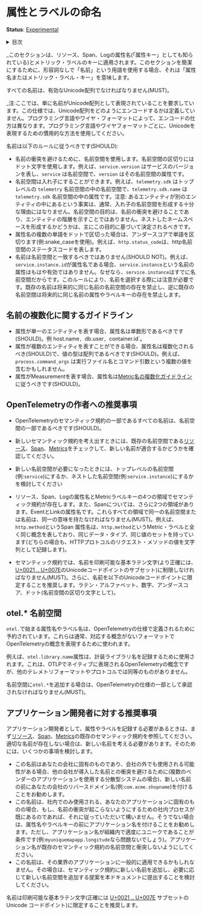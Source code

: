 <!--
# Attribute and Label Naming
-->

# 属性とラベルの命名

<!--
**Status**: [Experimental](../document-status.md)
-->

**Status**: [Experimental](../document-status.md)

<details>
<summary>
目次
</summary>


<!--
- [Name Pluralization Guidelines](#name-pluralization-guidelines)
- [Recommendations for OpenTelemetry Authors](#recommendations-for-opentelemetry-authors)
- [Recommendations for Application Developers](#recommendations-for-application-developers)
-->

- [名前の複数化に関するガイドライン](#名前の複数化に関するガイドライン)
- [Recommendations for OpenTelemetry Authors](#recommendations-for-opentelemetry-authors)
- [Recommendations for Application Developers](#recommendations-for-application-developers)


</details>

<!--
_This section applies to Resource, Span and Log attribute names (also known as
the "attribute keys") and to keys of Metric labels. For brevity within this
section when we use the term "name" without an adjective it is implied to mean
"attribute name or metric label key"._
-->

_このセクションは、リソース、Span、Logの属性名(「属性キー」としても知られている)とメトリック・ラベルのキーに適用されます。このセクションを簡潔にするために、形容詞なしで「名前」という用語を使用する場合、それは「属性名またはメトリック・ラベル・キー」を意味します。

<!--
Every name MUST be a valid Unicode sequence.
-->

すべての名前は、有効なUnicode配列でなければなりません(MUST)。

<!--
_Note: we merely require that the names are represented as Unicode sequences.
This specification does not define how exactly the Unicode sequences are
encoded. The encoding can vary from one programming language to another and from
one wire format to another. Use the idiomatic way to represent Unicode in the
particular programming language or wire format._
-->

_注:ここでは、単に名前がUnicode配列として表現されていることを要求しています。この仕様では、Unicode配列をどのようにエンコードするかは定義していません。プログラミング言語やワイヤ・フォーマットによって、エンコードの仕方は異なります。プログラミング言語やワイヤフォーマットごとに、Unicodeを表現するための慣用的な方法を使用してください。

<!--
Names SHOULD follow these rules:
-->

名前は以下のルールに従うべきです(SHOULD):

<!--
- Use namespacing to avoid name clashes. Delimit the namespaces using a dot
  character. For example `service.version` denotes the service version where
  `service` is the namespace and `version` is an attribute in that namespace.
- Namespaces can be nested. For example `telemetry.sdk` is a namespace inside
  top-level `telemetry` namespace and `telemetry.sdk.name` is an attribute
  inside `telemetry.sdk` namespace.
  Note: the fact that an entity is located within another entity is typically
  not a sufficient reason for forming nested namespaces. The purpose of a
  namespace is to avoid name clashes, not to indicate entity hierarchies. This
  purpose should primarily drive the decision about forming nested namespaces.
- For each multi-word dot-delimited component of the attribute name separate the
  words by underscores (i.e. use snake_case). For example `http.status_code`
  denotes the status code in the http namespace.
- Names SHOULD NOT coincide with namespaces. For example if
  `service.instance.id` is an attribute name then it is no longer valid to have
  an attribute named `service.instance` because `service.instance` is already a
  namespace. Because of this rule be careful when choosing names: every existing
  name prohibits existence of an equally named namespace in the future, and vice
  versa: any existing namespace prohibits existence of an equally named
  attribute or label key in the future.
-->

- 名前の衝突を避けるために、名前空間を使用します。名前空間の区切りにはドット文字を使用します。例えば、`service.version` はサービスのバージョンを表し、`service` は名前空間で、`version` はその名前空間の属性です。
- 名前空間は入れ子にすることができます。例えば、`telemetry.sdk` はトップレベルの `telemetry` 名前空間の中の名前空間で、`telemetry.sdk.name` は `telemetry.sdk` 名前空間の中の属性です。注意: あるエンティティが別のエンティティの中にあるという事実は、通常、入れ子の名前空間を形成する十分な理由にはなりません。名前空間の目的は、名前の衝突を避けることであり、エンティティの階層を示すことではありません。ネストしたネームスペースを形成するかどうかは、主にこの目的に基づいて決定されるべきです。
- 属性名の複数の単語をドットで区切った場合は、アンダースコアで単語を区切ります(例:snake_caseを使用)。例えば、`http.status_code`は、http名前空間のステータスコードを表します。
- 名前は名前空間と一致するべきではありません(SHOULD NOT)。例えば、`service.instance.id`が属性名である場合、`service.instance`という名前の属性はもはや有効ではありません。なぜなら、`service.instance`はすでに名前空間だからです。このルールにより、名前を選択する際には注意が必要です。既存の名前は将来的に同じ名前の名前空間の存在を禁止し、逆に既存の名前空間は将来的に同じ名前の属性やラベルキーの存在を禁止します。

<!--
## Name Pluralization guidelines
-->

## 名前の複数化に関するガイドライン

<!--
- When an attribute represents a single entity, the attribute name SHOULD be singular.
  Examples: `host.name`, `db.user`, `container.id`.
- When attribute can represent multiple entities, the attribute name SHOULD be pluralized
  and the value type SHOULD be an array. E.g. `process.command_args` might include multiple
  values: the executable name and command arguments.
- When an attribute represents a measurement,
  [Metric Name Pluralization Guidelines](../metrics/semantic_conventions/README.md#pluralization)
  SHOULD be followed for the attribute name.
-->

- 属性が単一のエンティティを表す場合、属性名は単数形であるべきです(SHOULD)。例 host.name`, `db.user`, `container.id`。
- 属性が複数のエンティティを表すことができる場合、属性名は複数化されるべき(SHOULD)で、値の型は配列であるべきです(SHOULD)。例えば、`process.command_args` は実行ファイル名とコマンド引数という複数の値を含むかもしれません。
- 属性がMeasurementを表す場合、属性名は[Metric名の複数化ガイドライン](../metrics/semantic_conventions/README.md#pluralization)に従うべきです(SHOULD)。

<!--
## Recommendations for OpenTelemetry Authors
-->

## OpenTelemetryの作者への推奨事項

<!--
- All names that are part of OpenTelemetry semantic conventions SHOULD be part
  of a namespace.
- When coming up with a new semantic convention make sure to check existing
  namespaces for
  [Resources](../resource/semantic_conventions/README.md),
  [Spans](../trace/semantic_conventions/README.md),
  and
  [Metrics](../metrics/semantic_conventions/README.md)
  to see if the new name fits.
- When a new namespace is necessary consider whether it should be a top-level
  namespace (e.g. `service`) or a nested namespace (e.g. `service.instance`).
- Semantic conventions exist for four areas: for Resource, Span and Log
  attribute names as well as Metric label keys. In addition, for spans we have
  two more areas: Event and Link attribute names. Identical namespaces or names
  in all these areas MUST have identical meanings. For example the `http.method`
  span attribute name denotes exactly the same concept as the `http.method`
  metric label, has the same data type and the same set of possible values (in
  both cases it records the value of the HTTP protocol's request method as a
  string).
- Semantic conventions MUST limit names to printable Basic Latin characters
  (more precisely to
  [U+0021 .. U+007E](https://en.wikipedia.org/wiki/Basic_Latin_(Unicode_block)#Table_of_characters)
  subset of Unicode code points). It is recommended to further limit names to
  the following Unicode code points: Latin alphabet, Numeric, Underscore, Dot
  (as namespace delimiter).
-->

- OpenTelemetryのセマンティック規約の一部であるすべての名前は、名前空間の一部であるべきです(SHOULD)。
- 新しいセマンティック規約を考え出すときには、既存の名前空間である[リソース](../resource/semantic_conventions/README.md)、[Span](../trace/semantic_conventions/README.md)、[Metrics](../metrics/semantic_conventions/README.md)をチェックして、新しい名前が適合するかどうかを確認してください。
- 新しい名前空間が必要になったときには、トップレベルの名前空間(例:`service`)にするか、ネストした名前空間(例:`service.instance`)にするかを検討してください

- リソース、Span、Logの属性名とMetricラベルキーの4つの領域でセマンティック規約が存在します。また、Spanについては、さらに2つの領域があります。EventとLinkの属性名です。これらすべての領域で同一の名前空間または名前は、同一の意味を持たなければなりません(MUST)。例えば、`http.method`というSpan 属性名は、`http.method`というMetric・ラベルと全く同じ概念を表しており、同じデータ・タイプ、同じ値のセットを持っています(どちらの場合も、HTTPプロトコルのリクエスト・メソッドの値を文字列として記録します)。
- セマンティック規約では、名前を印刷可能な基本ラテン文字(より正確には、[U+0021 .. U+007E](https://en.wikipedia.org/wiki/Basic_Latin_(Unicode_block)#Table_of_characters)のUnicodeコードポイントのサブセット)に制限しなければなりません(MUST)。さらに、名前を以下のUnicodeコードポイントに限定することを推奨します。ラテン・アルファベット、数字、アンダースコア、ドット(名前空間の区切り文字として)。

<!--
## otel.* Namespace
-->

## otel.* 名前空間

<!--
Attribute and label names that start with `otel.` are reserved to be defined by
OpenTelemetry specification. These are typically used to express OpenTelemetry
concepts in formats that don't have a corresponding concept.
-->

`otel.`で始まる属性名やラベル名は、OpenTelemetryの仕様で定義されるために予約されています。これらは通常、対応する概念がないフォーマットでOpenTelemetryの概念を表現するために使われます。

<!--
For example, the `otel.library.name` attribute is used to record the
instrumentation library name, which is an OpenTelemetry concept that is natively
represented in OTLP, but does not have an equivalent in other telemetry formats
and protocols.
-->

例えば、`otel.library.name`属性は、計装ライブラリ名を記録するために使用されます。これは、OTLPでネイティブに表現されるOpenTelemetryの概念ですが、他のテレメトリフォーマットやプロトコルでは同等のものがありません。

<!--
Any additions to the `otel.*` namespace MUST be approved as part of
OpenTelemetry specification.
-->

名前空間に`otel.*`を追加する場合は、OpenTelemetryの仕様の一部として承認されなければなりません(MUST)。

<!--
## Recommendations for Application Developers
-->

## アプリケーション開発者に対する推奨事項

<!--
As an application developer when you need to record an attribute or a label
first consult existing semantic conventions for
[Resources](../resource/semantic_conventions/README.md),
[Spans](../trace/semantic_conventions/README.md),
and
[Metrics](../metrics/semantic_conventions/README.md).
If an appropriate name does not exists you will need to come up with a new name.
To do that consider a few options:
-->

アプリケーション開発者として、属性やラベルを記録する必要があるときは、まず[リソース](../resource/semantic_conventions/README.md)、[Span](../trace/semantic_conventions/README.md)、[Metrics](../metrics/semantic_conventions/README.md)の既存のセマンティック規約を参照してください。適切な名前が存在しない場合は、新しい名前を考える必要があります。そのためには、いくつかの事項を検討します。

<!--
- The name is specific to your company and may be possibly used outside the
  company as well. To avoid clashes with names introduced by other companies (in
  a distributed system that uses applications from multiple vendors) it is
  recommended to prefix the new name by your company's reverse domain name, e.g.
  `com.acme.shopname`.
- The name is specific to your application that will be used internally only. If
  you already have an internal company process that helps you to ensure no name
  clashes happen then feel free to follow it. Otherwise it is recommended to
  prefix the attribute name or label key by your application name, provided that
  the application name is reasonably unique within your organization (e.g.
  `myuniquemapapp.longitude` is likely fine). Make sure the application name
  does not clash with an existing semantic convention namespace.
- The name may be generally applicable to applications in the industry. In that
  case consider submitting a proposal to this specification to add a new name to
  the semantic conventions, and if necessary also to add a new namespace.
-->

- この名前はあなたの会社に固有のものであり、会社の外でも使用される可能性がある場合、他の会社が導入した名前との衝突を避けるために(複数のベンダーのアプリケーションを使用する分散型システムの場合)、新しい名前の前にあなたの会社のリバースドメイン名(例:`com.acme.shopname`)を付けることをお勧めします。
- この名前は、社内でのみ使用される、あなたのアプリケーションに固有のものの場合、もし、名前の衝突が起こらないようにするための社内プロセスが既にあるのであれば、それに従っていただいて構いません。そうでない場合は、属性名やラベルキーの前にアプリケーション名を付けることをお勧めします。ただし、アプリケーション名が組織内で適度にユニークであることが条件です(例:`myuniquemapapp.longitude`なら問題ないでしょう)。アプリケーション名が既存のセマンティック規約の名前空間と衝突しないようにしてください。
- この名前は、その業界のアプリケーションに一般的に適用できるかもしれなません。その場合は、セマンティック規約に新しい名前を追加し、必要に応じて新しい名前空間を追加する提案を本ドキュメントに提出することを検討してください。

<!--
It is recommended to limit names to printable Basic Latin characters
(more precisely to
[U+0021 .. U+007E](https://en.wikipedia.org/wiki/Basic_Latin_(Unicode_block)#Table_of_characters)
subset of Unicode code points).
-->

名前は印刷可能な基本ラテン文字(正確には [U+0021 .. U+007E](https://en.wikipedia.org/wiki/Basic_Latin_(Unicode_block)#Table_of_characters) サブセットの Unicode コードポイント)に限定することを推奨します。

